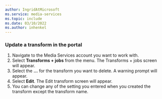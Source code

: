```yaml
---
author: IngridAtMicrosoft
ms.service: media-services 
ms.topic: include
ms.date: 03/10/2022
ms.author: inhenkel
---
```


### Update a transform in the portal

1. Navigate to the Media Services account you want to work with.
1. Select **Transforms + jobs** from the menu. The Transforms + jobs screen will appear.
1. Select the **...** for the transform you want to delete. A warning prompt will appear.
1. Select **Edit**. The Edit transform screen will appear.
1. You can change any of the setting you entered when you created the transform except the transform name.
